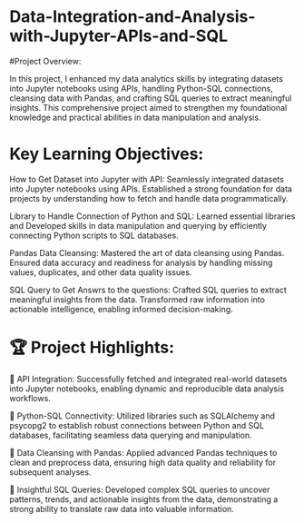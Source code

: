 # Data-Integration-and-Analysis-with-Jupyter-APIs-and-SQL

#Project Overview:

In this project, I enhanced my data analytics skills by integrating datasets into Jupyter notebooks using APIs, handling Python-SQL connections,
cleansing data with Pandas, and crafting SQL queries to extract meaningful insights. This comprehensive project aimed to strengthen my foundational knowledge 
and practical abilities in data manipulation and analysis.

# Key Learning Objectives:

How to Get Dataset into Jupyter with API:
Seamlessly integrated datasets into Jupyter notebooks using APIs.
Established a strong foundation for data projects by understanding how to fetch and handle data programmatically.

Library to Handle Connection of Python and SQL:
Learned essential libraries and Developed skills in data manipulation and querying by efficiently connecting Python scripts to SQL databases.

Pandas Data Cleansing:
Mastered the art of data cleansing using Pandas.
Ensured data accuracy and readiness for analysis by handling missing values, duplicates, and other data quality issues.

SQL Query to Get Answrs to the questions:
Crafted SQL queries to extract meaningful insights from the data.
Transformed raw information into actionable intelligence, enabling informed decision-making.

# 🏆 Project Highlights:

📌 API Integration:
Successfully fetched and integrated real-world datasets into Jupyter notebooks, enabling dynamic and reproducible data analysis workflows.

📌 Python-SQL Connectivity:
Utilized libraries such as SQLAlchemy and psycopg2 to establish robust connections between Python and SQL databases, facilitating seamless data querying and manipulation.

📌 Data Cleansing with Pandas:
Applied advanced Pandas techniques to clean and preprocess data, ensuring high data quality and reliability for subsequent analyses.

📌 Insightful SQL Queries:
Developed complex SQL queries to uncover patterns, trends, and actionable insights from the data, demonstrating a strong ability to translate raw data into valuable information.
